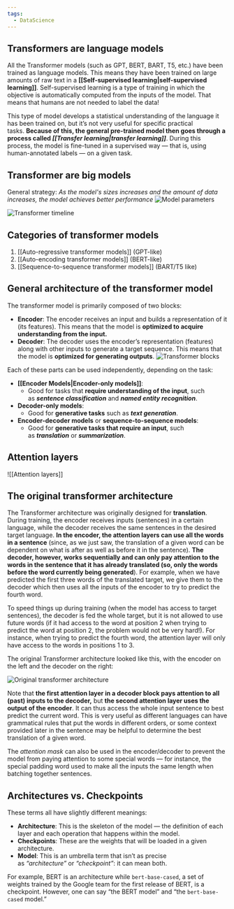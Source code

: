 ```yaml
---
tags:
  - DataScience
---
```



## Transformers are language models
All the Transformer models (such as GPT, BERT, BART, T5, etc.) have been trained as language models. This means they have been trained on large amounts of raw text in a **[[Self-supervised learning|self-supervised learning]]**. Self-supervised learning is a type of training in which the objective is automatically computed from the inputs of the model. That means that humans are not needed to label the data!

This type of model develops a statistical understanding of the language it has been trained on, but it’s not very useful for specific practical tasks. **Because of this, the general pre-trained model then goes through a process called _[[Transfer learning|transfer learning]]_**. During this process, the model is fine-tuned in a supervised way — that is, using human-annotated labels — on a given task.

## Transformer are big models
General strategy: *As the model's sizes increases and the amount of data increases, the model achieves better performance*
![Model parameters](https://huggingface.co/datasets/huggingface-course/documentation-images/resolve/main/en/chapter1/model_parameters.png)

![Transformer timeline](https://arxiv.org/html/2302.07730v4/extracted/2302.07730v4/02-06.png)

## Categories of transformer models
1. [[Auto-regressive transformer models]] (GPT-like)
2. [[Auto-encoding transformer models]] (BERT-like)
3. [[Sequence-to-sequence transformer models]] (BART/T5 like)

## General architecture of the transformer model
The transformer model is primarily composed of two blocks:
- **Encoder**: The encoder receives an input and builds a representation of it (its features). This means that the model is **optimized to acquire understanding from the input.**
- **Decoder**: The decoder uses the encoder’s representation (features) along with other inputs to generate a target sequence. This means that the model is **optimized for generating outputs**.
![Transformer blocks](https://huggingface.co/datasets/huggingface-course/documentation-images/resolve/main/en/chapter1/transformers_blocks.svg)

Each of these parts can be used independently, depending on the task:

- **[[Encoder Models|Encoder-only models]]**: 
	- Good for tasks that **require understanding of the input**, such as **_sentence classification_** and **_named entity recognition_**.
- **Decoder-only models**: 
	- Good for **generative tasks** such as **_text generation_**.
- **Encoder-decoder models** or **sequence-to-sequence models**: 
	- Good for **generative tasks that require an input**, such as **_translation_** or **_summarization_**.

## Attention layers

![[Attention layers]]

## The original transformer architecture
The Transformer architecture was originally designed for **translation**. During training, the encoder receives inputs (sentences) in a certain language, while the decoder receives the same sentences in the desired target language. **In the encoder, the attention layers can use all the words in a sentence** (since, as we just saw, the translation of a given word can be dependent on what is after as well as before it in the sentence). **The decoder, however, works sequentially and can only pay attention to the words in the sentence that it has already translated (so, only the words before the word currently being generated**). For example, when we have predicted the first three words of the translated target, we give them to the decoder which then uses all the inputs of the encoder to try to predict the fourth word.

To speed things up during training (when the model has access to target sentences), the decoder is fed the whole target, but it is not allowed to use future words (if it had access to the word at position 2 when trying to predict the word at position 2, the problem would not be very hard!). For instance, when trying to predict the fourth word, the attention layer will only have access to the words in positions 1 to 3.

The original Transformer architecture looked like this, with the encoder on the left and the decoder on the right:

![Original transformer architecture](https://huggingface.co/datasets/huggingface-course/documentation-images/resolve/main/en/chapter1/transformers.svg)

Note that **the first attention layer in a decoder block pays attention to all (past) inputs to the decoder,** but **the second attention layer uses the output of the encoder**. It can thus access the whole input sentence to best predict the current word. This is very useful as different languages can have grammatical rules that put the words in different orders, or some context provided later in the sentence may be helpful to determine the best translation of a given word.

The _attention mask_ can also be used in the encoder/decoder to prevent the model from paying attention to some special words — for instance, the special padding word used to make all the inputs the same length when batching together sentences.

## Architectures vs. Checkpoints

These terms all have slightly different meanings:

- **Architecture**: This is the skeleton of the model — the definition of each layer and each operation that happens within the model.
- **Checkpoints**: These are the weights that will be loaded in a given architecture.
- **Model**: This is an umbrella term that isn’t as precise as _“architecture”_ or _“checkpoint”_: it can mean both.

For example, BERT is an architecture while `bert-base-cased`, a set of weights trained by the Google team for the first release of BERT, is a checkpoint. However, one can say “the BERT model” and “the `bert-base-cased` model.”